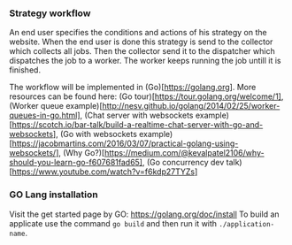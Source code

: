 ### Strategy workflow
An end user specifies the conditions and actions of his strategy on the website. When the end user is done this strategy is send to the collector which collects all jobs. Then the collector send it to the dispatcher which dispatches the job to a worker. The worker keeps running the job untill it is finished.

The workflow will be implemented in (Go)[https://golang.org]. More resources can be found here: (Go tour)[https://tour.golang.org/welcome/1], (Worker queue example)[http://nesv.github.io/golang/2014/02/25/worker-queues-in-go.html], (Chat server with websockets example)[https://scotch.io/bar-talk/build-a-realtime-chat-server-with-go-and-websockets], (Go with websockets example)[https://jacobmartins.com/2016/03/07/practical-golang-using-websockets/], (Why Go?)[https://medium.com/@kevalpatel2106/why-should-you-learn-go-f607681fad65], (Go concurrency dev talk)[https://www.youtube.com/watch?v=f6kdp27TYZs]

### GO Lang installation
Visit the get started page by GO: https://golang.org/doc/install
To build an applicate use the command `go build` and then run it with `./application-name`.


